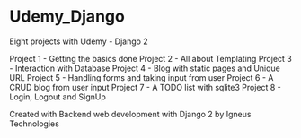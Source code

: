 # Udemy_Django

Eight projects with Udemy - Django 2

  Project 1 - Getting the basics done
  Project 2 - All about Templating
  Project 3 - Interaction with Database
  Project 4 - Blog with static pages and Unique URL
  Project 5 - Handling forms and taking input from user
  Project 6 - A CRUD blog from user input
  Project 7 - A TODO list with sqlite3
  Project 8 - Login, Logout and SignUp

Created with Backend web development with Django 2 by Igneus Technologies
